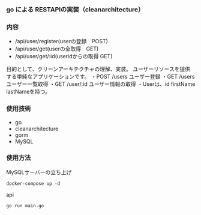 ### go による RESTAPIの実装（cleanarchitecture）

### 内容
- /api/user/register(userの登録　POST)
- /api/user/get(userの全取得　GET)
- /api/user/get/:id(useridからの取得 GET)

目的として、クリーンアーキテクチャの理解、実装。
ユーザーリソースを提供する単純なアプリケーションです。
・POST /users ユーザー登録
・GET /users ユーザー一覧取得
・GET /user/:id ユーザー情報の取得
・Userは、id firstName lastNameを持つ。

### 使用技術
- go
- cleanarchitecture
- gorm
- MySQL

### 使用方法
MySQLサーバーの立ち上げ
```
docker-compose up -d
```

api
```
go run main.go
```
